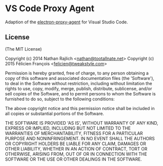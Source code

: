 VS Code Proxy Agent
===============

Adaption of the [electron-proxy-agent](https://github.com/felicienfrancois/node-electron-proxy-agent) for Visual Studio Code.

License
-------

(The MIT License)

Copyright (c) 2014 Nathan Rajlich &lt;nathan@tootallnate.net&gt;
Copyright (c) 2015 Félicien François &lt;felicien@tweakstyle.com&gt;

Permission is hereby granted, free of charge, to any person obtaining
a copy of this software and associated documentation files (the
'Software'), to deal in the Software without restriction, including
without limitation the rights to use, copy, modify, merge, publish,
distribute, sublicense, and/or sell copies of the Software, and to
permit persons to whom the Software is furnished to do so, subject to
the following conditions:

The above copyright notice and this permission notice shall be
included in all copies or substantial portions of the Software.

THE SOFTWARE IS PROVIDED 'AS IS', WITHOUT WARRANTY OF ANY KIND,
EXPRESS OR IMPLIED, INCLUDING BUT NOT LIMITED TO THE WARRANTIES OF
MERCHANTABILITY, FITNESS FOR A PARTICULAR PURPOSE AND NONINFRINGEMENT.
IN NO EVENT SHALL THE AUTHORS OR COPYRIGHT HOLDERS BE LIABLE FOR ANY
CLAIM, DAMAGES OR OTHER LIABILITY, WHETHER IN AN ACTION OF CONTRACT,
TORT OR OTHERWISE, ARISING FROM, OUT OF OR IN CONNECTION WITH THE
SOFTWARE OR THE USE OR OTHER DEALINGS IN THE SOFTWARE.

